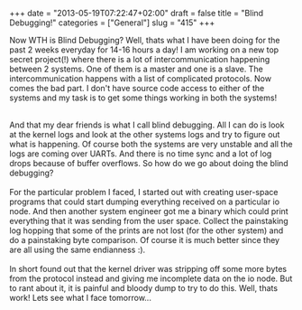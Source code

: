 +++
date = "2013-05-19T07:22:47+02:00"
draft = false
title = "Blind Debugging!"
categories = ["General"]
slug = "415"
+++

Now WTH is Blind Debugging? Well, thats what I have been doing for the past 2 weeks everyday for 14-16 hours a day! I am working on a new top secret project(!) where there is a lot of intercommunication happening between 2 systems. One of them is a master and one is a slave. The intercommunication happens with a list of complicated protocols. Now comes the bad part. I don't have source code access to either of the systems and my task is to get some things working in both the systems!<div><br></div><div>And that my dear friends is what I call blind debugging. All I can do is look at the kernel logs and look at the other systems logs and try to figure out what is happening. Of course both the systems are very unstable and all the logs are coming over UARTs. And there is no time sync and a lot of log drops because of buffer overflows. So how do we go about doing the blind debugging?</div><div><br></div><div>For the particular problem I faced, I started out with creating user-space programs that could start dumping everything received on a particular io node. And then another system engineer got me a binary which could print everything that it was sending from the user space. Collect the painstaking log hopping that some of the prints are not lost (for the other system) and do a painstaking byte comparison. Of course it is much better since they are all using the same endianness :).</div><div><br></div><div>In short found out that the kernel driver was stripping off some more bytes from the protocol instead and giving me incomplete data on the io node. But to rant about it, it is painful and bloody dump to try to do this. Well, thats work! Lets see what I face tomorrow...</div>

